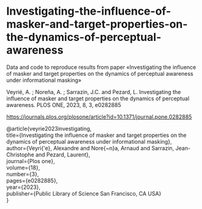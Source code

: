 # Investigating-the-influence-of-masker-and-target-properties-on-the-dynamics-of-perceptual-awareness
Data and code to reproduce results from paper «Investigating the influence of masker and target properties on the dynamics of perceptual awareness under informational masking»

Veyrié, A. ; Noreña, A. ; Sarrazin, J.C. and Pezard, L. Investigating the influence of masker and target properties on the dynamics of perceptual awareness. PLOS ONE, 2023, 8, 3, e0282885

https://journals.plos.org/plosone/article?id=10.1371/journal.pone.0282885

@article{veyrie2023investigating,<br />
  title={Investigating the influence of masker and target properties on the dynamics of perceptual awareness under informational masking},<br />
  author={Veyri{\'e}, Alexandre and Nore{\~n}a, Arnaud and Sarrazin, Jean-Christophe and Pezard, Laurent},<br />
  journal={Plos one},<br />
  volume={18},<br />
  number={3},<br />
  pages={e0282885},<br />
  year={2023},<br />
  publisher={Public Library of Science San Francisco, CA USA}<br />
}
